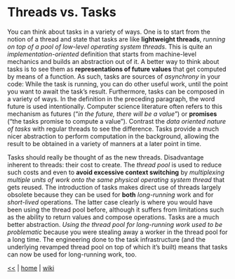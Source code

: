 # Threads vs. Tasks


You can think about tasks in a variety of ways. 
One is to start from the notion of a thread and state that tasks are like __lightweight threads__, _running on top of a pool of low-level operating system threads_. 
This is quite an _implementation-oriented_ definition that starts from machine-level mechanics and builds an abstraction out of it.
A better way to think about tasks is to see them as __representations of future values__ that get computed by means of a function. 
As such, tasks are sources of *asynchrony* in your code: 
While the task is running, you can do other useful work, until the point you want to await the task’s result. 
Furthermore, tasks can be composed in a variety of ways. 
In the definition in the preceding paragraph, the word future is used intentionally.
Computer science literature often refers to this mechanism as futures (“_in the future, there will be a value_”) or **promises** (“the tasks promise to compute a value”). 
Contrast the _data oriented nature of tasks_ with regular threads to see the difference.
Tasks provide a much nicer abstraction to perform computation in the background, allowing the result to be obtained in a variety of manners at a later point in time.

Tasks should really be thought of as the new threads. Disadvantage inherent to threads: their cost to create. 
The _thread pool_ is used to reduce such costs and even to **avoid excessive context switching** by _multiplexing multiple units of work onto the same physical operating system thread_ that gets reused.
The introduction of tasks makes direct use of threads largely obsolete because they can be used for **both** _long-running_ work and for _short-lived_ operations. 
The latter case clearly is where you would have been using the thread pool before, although it suffers from limitations such as the ability to return values and compose operations. 
Tasks are a much better abstraction.
_Using the thread pool for long-running work used to be problematic_ because you were stealing away a worker in the thread pool for a long time. 
The engineering done to the task infrastructure (and the underlying revamped thread pool on top of which it’s built) means that tasks can now be used for long-running work, too.

[<<](../parallel.md) 
| 
[home](https://github.com/illegitimis/Tutorial) 
| 
[wiki](https://github.com/illegitimis/Tutorial/wiki) 